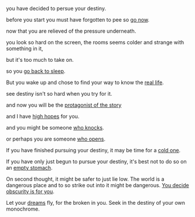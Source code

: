 you have decided to persue your destiny.

before you start you must have forgotten to pee so [go now](../eating-walls/find-a-toilet/find-a-toilet.md).

now that you are relieved of the pressure underneath.

you look so hard on the screen, the rooms seems colder and strange with something in it,

but it's too much to take on.

so you [go back to sleep](../sleep/marshmallow.md).

But you wake up and chose to find your way to know the [real life](../real-life/real-life.md).

see destiny isn't so hard when you try for it.

and now you will be the [protagonist of the story](../marshmallow.md)

and I have [high hopes](../hope/hope.md) for you.

and you might be someone [who knocks](../say-my-name/say-my-name.md).

or perhaps you are someone [who opens](https://www.biblegateway.com/passage/?search=Revelation+3%3A20).

If you have finished pursuing your destiny, it may be time for a 
[cold one](../drink-beer/drink-beer.md).

If you have only just begun to pursue your destiny, it's best not to
do so on an [empty stomach](../breakfast/breakfast.md). 

On second thought, it might be safer to just lie low.
 The world is a dangerous place and to so strike out into it might be dangerous.
 [You decide obscurity is for you](../cowardice/cowardice.md).

Let your [dreams](../dream/livethedream/livethedream.md) fly, for the broken in you.
Seek in the destiny of your own monochrome.


